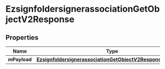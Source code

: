 
# EzsignfoldersignerassociationGetObjectV2Response

## Properties
| Name | Type | Description | Notes |
| ------------ | ------------- | ------------- | ------------- |
| **mPayload** | [**EzsignfoldersignerassociationGetObjectV2ResponseMPayload**](EzsignfoldersignerassociationGetObjectV2ResponseMPayload.md) |  |  |



